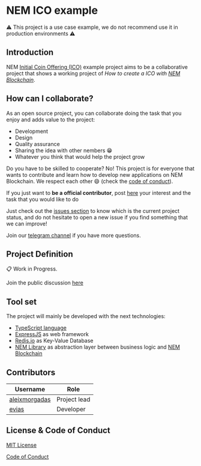 # NEM ICO example
:warning: This project is a use case example, we do not recommend use it in production environments :warning:

## Introduction
NEM [Initial Coin Offering (ICO)][ico-wikipedia] example project aims to be a collaborative project that shows a working project of _How to create a ICO with [NEM Blockchain](https://nem.io)_.

## How can I collaborate?
As an open source project, you can collaborate doing the task that you enjoy and adds value to the project:

* Development
* Design
* Quality assurance
* Sharing the idea with other nembers :grin:
* Whatever you think that would help the project grow

Do you have to be skilled to cooperate? No! This project is for everyone that wants to contribute and learn how to develop new applications on NEM Blockchain. We respect each other :smile: (check the [code of conduct][code-of-conduct]).

If you just want to **be a official contributor**, post [here](https://github.com/aleixmorgadas/nem-ico-example/issues/2) your interest and the task that you would like to do

Just check out the [issues section][issues] to know which is the current project status, and do not hesitate to open a new issue if you find something that we can improve!

Join our [telegram channel][nemprojects] if you have more questions.

## Project Definition
:clipboard: Work in Progress.

Join the public discussion [here](https://github.com/aleixmorgadas/nem-ico-example/issues/1)

## Tool set
The project will mainly be developed with the next technologies:

* [TypeScript language](https://www.typescriptlang.org/)
* [ExpressJS](http://expressjs.com/) as web framework
* [Redis.io](https://redis.io/) as Key-Value Database
* [NEM Library](https://nemlibrary.com) as abstraction layer between business logic and [NEM Blockchain](https://nem.io)

## Contributors
| Username | Role |
| --- | --- |
| [aleixmorgadas](https://github.com/aleixmorgadas) | Project lead |
| [evias](https://github.com/evias) | Developer |

## License & Code of Conduct

[MIT License][license]

[Code of Conduct][code-of-conduct]

[ico-wikipedia]: https://en.wikipedia.org/wiki/Initial_Coin_Offering
[nemlibary]: https://nemlibrary.com
[license]: https://github.com/aleixmorgadas/nem-ico-example/blob/master/LICENSE
[code-of-conduct]: https://github.com/aleixmorgadas/nem-ico-example/blob/master/CODE_OF_CONDUCT.md
[issues]: https://github.com/aleixmorgadas/nem-ico-example/issues
[nemprojects]: https://t.me/nemprojects